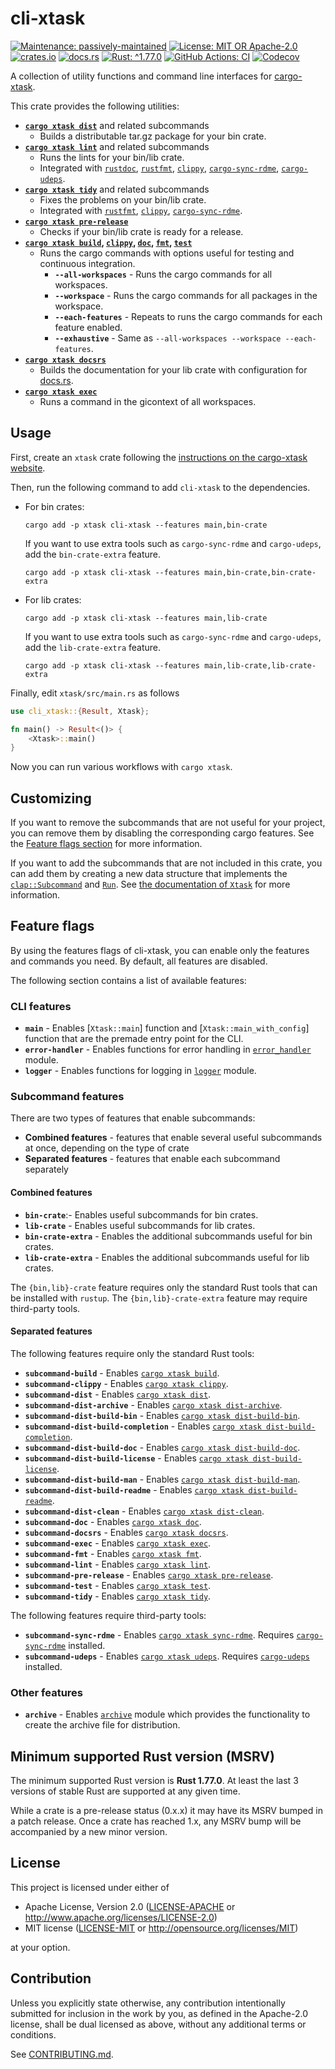 <!-- cargo-sync-rdme title [[ -->
# cli-xtask
<!-- cargo-sync-rdme ]] -->
<!-- cargo-sync-rdme badge [[ -->
[![Maintenance: passively-maintained](https://img.shields.io/badge/maintenance-passively--maintained-yellowgreen.svg?style=flat-square)](https://doc.rust-lang.org/cargo/reference/manifest.html#the-badges-section)
[![License: MIT OR Apache-2.0](https://img.shields.io/crates/l/cli-xtask.svg?style=flat-square)](#license)
[![crates.io](https://img.shields.io/crates/v/cli-xtask.svg?logo=rust&style=flat-square)](https://crates.io/crates/cli-xtask)
[![docs.rs](https://img.shields.io/docsrs/cli-xtask.svg?logo=docs.rs&style=flat-square)](https://docs.rs/cli-xtask)
[![Rust: ^1.77.0](https://img.shields.io/badge/rust-^1.77.0-93450a.svg?logo=rust&style=flat-square)](https://doc.rust-lang.org/cargo/reference/manifest.html#the-rust-version-field)
[![GitHub Actions: CI](https://img.shields.io/github/actions/workflow/status/gifnksm/cli-xtask/ci.yml.svg?label=CI&logo=github&style=flat-square)](https://github.com/gifnksm/cli-xtask/actions/workflows/ci.yml)
[![Codecov](https://img.shields.io/codecov/c/github/gifnksm/cli-xtask.svg?label=codecov&logo=codecov&style=flat-square)](https://codecov.io/gh/gifnksm/cli-xtask)
<!-- cargo-sync-rdme ]] -->
<!-- cargo-sync-rdme rustdoc [[ -->
A collection of utility functions and command line interfaces for
[cargo-xtask].

This crate provides the following utilities:

* **[`cargo xtask dist`]** and related subcommands
  * Builds a distributable tar.gz package for your bin crate.
* **[`cargo xtask lint`]** and related subcommands
  * Runs the lints for your bin/lib crate.
  * Integrated with [`rustdoc`], [`rustfmt`], [`clippy`],
    [`cargo-sync-rdme`], [`cargo-udeps`].
* **[`cargo xtask tidy`]** and related subcommands
  * Fixes the problems on your bin/lib crate.
  * Integrated with  [`rustfmt`], [`clippy`], [`cargo-sync-rdme`].
* **[`cargo xtask pre-release`]**
  * Checks if your bin/lib crate is ready for a release.
* **[`cargo xtask build`], [`clippy`](https://docs.rs/cli-xtask/latest/cli_xtask/subcommand/clippy/struct.Clippy.html), [`doc`](https://docs.rs/cli-xtask/latest/cli_xtask/subcommand/doc/struct.Doc.html), [`fmt`](https://docs.rs/cli-xtask/latest/cli_xtask/subcommand/fmt/struct.Fmt.html), [`test`](https://docs.rs/cli-xtask/latest/cli_xtask/subcommand/test/struct.Test.html)**
  * Runs the cargo commands with options useful for testing and continuous
    integration.
    * **`--all-workspaces`** - Runs the cargo commands for all workspaces.
    * **`--workspace`** - Runs the cargo commands for all packages in the
      workspace.
    * **`--each-features`** - Repeats to runs the cargo commands for each
      feature enabled.
    * **`--exhaustive`** - Same as `--all-workspaces --workspace --each-features`.
* **[`cargo xtask docsrs`]**
  * Builds the documentation for your lib crate with configuration for
    [docs.rs].
* **[`cargo xtask exec`]**
  * Runs a command in the gicontext of all workspaces.

## Usage

First, create an `xtask` crate following the [instructions on the
cargo-xtask website](https://github.com/matklad/cargo-xtask#defining-xtasks).

Then, run the following command to add `cli-xtask` to the dependencies.

* For bin crates:
  
  ````console
  cargo add -p xtask cli-xtask --features main,bin-crate
  ````
  
  If you want to use extra tools such as `cargo-sync-rdme` and
  `cargo-udeps`, add the `bin-crate-extra` feature.
  
  ````console
  cargo add -p xtask cli-xtask --features main,bin-crate,bin-crate-extra
  ````

* For lib crates:
  
  ````console
  cargo add -p xtask cli-xtask --features main,lib-crate
  ````
  
  If you want to use extra tools such as `cargo-sync-rdme` and
  `cargo-udeps`, add the `lib-crate-extra` feature.
  
  ````console
  cargo add -p xtask cli-xtask --features main,lib-crate,lib-crate-extra
  ````

Finally, edit `xtask/src/main.rs` as follows

````rust
use cli_xtask::{Result, Xtask};

fn main() -> Result<()> {
    <Xtask>::main()
}
````

Now you can run various workflows with `cargo xtask`.

## Customizing

If you want to remove the subcommands that are not useful for your project,
you can remove them by disabling the corresponding cargo features.
See the [Feature flags section](#feature-flags) for more information.

If you want to add the subcommands that are not included in this crate,
you can add them by creating a new data structure that implements the
[`clap::Subcommand`](https://docs.rs/clap_builder/4.5.17/clap_builder/derive/trait.Subcommand.html) and [`Run`](https://docs.rs/cli-xtask/latest/cli_xtask/trait.Run.html).
See [the documentation of `Xtask`](https://docs.rs/cli-xtask/latest/cli_xtask/command/struct.Xtask.html) for more
information.

## Feature flags

By using the features flags of cli-xtask, you can enable only the features
and commands you need. By default, all features are disabled.

The following section contains a list of available features:

### CLI features

* **`main`** - Enables \[`Xtask::main`\] function and
  \[`Xtask::main_with_config`\] function that are the premade entry point for
  the CLI.
* **`error-handler`** - Enables functions for error handling in
  [`error_handler`](https://docs.rs/cli-xtask/latest/cli_xtask/error_handler/index.html) module.
* **`logger`** - Enables functions for logging in [`logger`](https://docs.rs/cli-xtask/latest/cli_xtask/logger/index.html) module.

### Subcommand features

There are two types of features that enable subcommands:

* **Combined features** - features that enable several useful subcommands at
  once, depending on the type of crate
* **Separated features** - features that enable each subcommand separately

#### Combined features

* **`bin-crate`**:- Enables useful subcommands for bin crates.
* **`lib-crate`** - Enables useful subcommands for lib crates.
* **`bin-crate-extra`** - Enables the additional subcommands useful for bin
  crates.
* **`lib-crate-extra`** - Enables the additional subcommands useful for lib
  crates.

The `{bin,lib}-crate` feature requires only the standard Rust tools that can
be installed with `rustup`. The `{bin,lib}-crate-extra` feature may require
third-party tools.

#### Separated features

The following features require only the standard Rust tools:

* **`subcommand-build`** - Enables [`cargo xtask build`].
* **`subcommand-clippy`** - Enables [`cargo xtask clippy`].
* **`subcommand-dist`** - Enables [`cargo xtask dist`].
* **`subcommand-dist-archive`** - Enables [`cargo xtask dist-archive`].
* **`subcommand-dist-build-bin`** - Enables [`cargo xtask dist-build-bin`].
* **`subcommand-dist-build-completion`** - Enables [`cargo xtask dist-build-completion`].
* **`subcommand-dist-build-doc`** - Enables [`cargo xtask dist-build-doc`].
* **`subcommand-dist-build-license`** - Enables [`cargo xtask dist-build-license`].
* **`subcommand-dist-build-man`** - Enables [`cargo xtask dist-build-man`].
* **`subcommand-dist-build-readme`** - Enables [`cargo xtask dist-build-readme`].
* **`subcommand-dist-clean`** - Enables [`cargo xtask dist-clean`].
* **`subcommand-doc`** - Enables [`cargo xtask doc`].
* **`subcommand-docsrs`** - Enables [`cargo xtask docsrs`].
* **`subcommand-exec`** - Enables [`cargo xtask exec`].
* **`subcommand-fmt`** - Enables [`cargo xtask fmt`].
* **`subcommand-lint`** - Enables [`cargo xtask lint`].
* **`subcommand-pre-release`** - Enables [`cargo xtask pre-release`].
* **`subcommand-test`** - Enables [`cargo xtask test`].
* **`subcommand-tidy`** - Enables [`cargo xtask tidy`].

The following features require third-party tools:

* **`subcommand-sync-rdme`** - Enables [`cargo xtask sync-rdme`]. Requires
  [`cargo-sync-rdme`] installed.
* **`subcommand-udeps`** - Enables [`cargo xtask udeps`]. Requires
  [`cargo-udeps`] installed.

### Other features

* **`archive`** - Enables [`archive`](https://docs.rs/cli-xtask/latest/cli_xtask/archive/index.html) module which provides the
  functionality to create the archive file for distribution.

## Minimum supported Rust version (MSRV)

The minimum supported Rust version is **Rust 1.77.0**.
At least the last 3 versions of stable Rust are supported at any given time.

While a crate is a pre-release status (0.x.x) it may have its MSRV bumped in
a patch release. Once a crate has reached 1.x, any MSRV bump will be
accompanied by a new minor version.

## License

This project is licensed under either of

* Apache License, Version 2.0 ([LICENSE-APACHE] or <http://www.apache.org/licenses/LICENSE-2.0>)
* MIT license ([LICENSE-MIT] or <http://opensource.org/licenses/MIT>)

at your option.

## Contribution

Unless you explicitly state otherwise, any contribution intentionally
submitted for inclusion in the work by you, as defined in the Apache-2.0
license, shall be dual licensed as above, without any additional terms or
conditions.

See [CONTRIBUTING.md].

[cargo-xtask]: https://github.com/matklad/cargo-xtask
[`cargo xtask dist`]: https://docs.rs/cli-xtask/latest/cli_xtask/subcommand/dist/struct.Dist.html
[`cargo xtask lint`]: https://docs.rs/cli-xtask/latest/cli_xtask/subcommand/lint/struct.Lint.html
[`rustdoc`]: https://doc.rust-lang.org/rustdoc/what-is-rustdoc.html
[`rustfmt`]: https://github.com/rust-lang/rustfmt
[`clippy`]: https://github.com/rust-lang/rust-clippy
[`cargo-sync-rdme`]: https://github.com/gifnksm/cargo-sync-rdme
[`cargo-udeps`]: https://github.com/est31/cargo-udeps
[`cargo xtask tidy`]: https://docs.rs/cli-xtask/latest/cli_xtask/subcommand/tidy/struct.Tidy.html
[`cargo xtask pre-release`]: https://docs.rs/cli-xtask/latest/cli_xtask/subcommand/pre_release/struct.PreRelease.html
[`cargo xtask build`]: https://docs.rs/cli-xtask/latest/cli_xtask/subcommand/build/struct.Build.html
[`cargo xtask docsrs`]: https://docs.rs/cli-xtask/latest/cli_xtask/subcommand/docsrs/struct.Docsrs.html
[docs.rs]: https://docs.rs/
[`cargo xtask exec`]: https://docs.rs/cli-xtask/latest/cli_xtask/subcommand/exec/struct.Exec.html
[`cargo xtask clippy`]: https://docs.rs/cli-xtask/latest/cli_xtask/subcommand/clippy/struct.Clippy.html
[`cargo xtask dist-archive`]: https://docs.rs/cli-xtask/latest/cli_xtask/subcommand/dist_archive/struct.DistArchive.html
[`cargo xtask dist-build-bin`]: https://docs.rs/cli-xtask/latest/cli_xtask/subcommand/dist_build_bin/struct.DistBuildBin.html
[`cargo xtask dist-build-completion`]: https://docs.rs/cli-xtask/latest/cli_xtask/subcommand/dist_build_completion/struct.DistBuildCompletion.html
[`cargo xtask dist-build-doc`]: https://docs.rs/cli-xtask/latest/cli_xtask/subcommand/dist_build_doc/struct.DistBuildDoc.html
[`cargo xtask dist-build-license`]: https://docs.rs/cli-xtask/latest/cli_xtask/subcommand/dist_build_license/struct.DistBuildLicense.html
[`cargo xtask dist-build-man`]: https://docs.rs/cli-xtask/latest/cli_xtask/subcommand/dist_build_man/struct.DistBuildMan.html
[`cargo xtask dist-build-readme`]: https://docs.rs/cli-xtask/latest/cli_xtask/subcommand/dist_build_readme/struct.DistBuildReadme.html
[`cargo xtask dist-clean`]: https://docs.rs/cli-xtask/latest/cli_xtask/subcommand/dist_clean/struct.DistClean.html
[`cargo xtask doc`]: https://docs.rs/cli-xtask/latest/cli_xtask/subcommand/doc/struct.Doc.html
[`cargo xtask fmt`]: https://docs.rs/cli-xtask/latest/cli_xtask/subcommand/fmt/struct.Fmt.html
[`cargo xtask test`]: https://docs.rs/cli-xtask/latest/cli_xtask/subcommand/test/struct.Test.html
[`cargo xtask sync-rdme`]: https://docs.rs/cli-xtask/latest/cli_xtask/subcommand/sync_rdme/struct.SyncRdme.html
[`cargo xtask udeps`]: https://docs.rs/cli-xtask/latest/cli_xtask/subcommand/udeps/struct.Udeps.html
[LICENSE-APACHE]: https://github.com/gifnksm/cli-xtask/blob/main/LICENSE-APACHE
[LICENSE-MIT]: https://github.com/gifnksm/cli-xtask/blob/main/LICENSE-MIT
[CONTRIBUTING.md]: https://github.com/gifnksm/cli-xtask/blob/main/CONTRIBUTING.md
<!-- cargo-sync-rdme ]] -->
